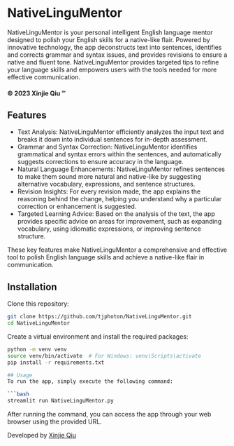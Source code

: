 # NativeLinguMentor

NativeLinguMentor is your personal intelligent English language mentor designed to polish your English skills 
for a native-like flair. Powered by innovative technology, the app deconstructs text into sentences, 
identifies and corrects grammar and syntax issues, and provides revisions to ensure a native and fluent tone. 
NativeLinguMentor provides targeted tips to refine your language skills and empowers users with the tools needed 
for more effective communication. 

#### © 2023 Xinjie Qiu ℠

## Features

- Text Analysis: NativeLinguMentor efficiently analyzes the input text and breaks it down into individual sentences for in-depth assessment.
- Grammar and Syntax Correction: NativeLinguMentor identifies grammatical and syntax errors within the sentences, and automatically suggests corrections to ensure accuracy in the language.
- Natural Language Enhancements: NativeLinguMentor refines sentences to make them sound more natural and native-like by suggesting alternative vocabulary, expressions, and sentence structures.
- Revision Insights: For every revision made, the app explains the reasoning behind the change, helping you understand why a particular correction or enhancement is suggested.
- Targeted Learning Advice: Based on the analysis of the text, the app provides specific advice on areas for improvement, such as expanding vocabulary, using idiomatic expressions, or improving sentence structure.

These key features make NativeLinguMentor a comprehensive and effective tool to polish English language skills and achieve a native-like flair in communication.

## Installation

Clone this repository:

```bash
git clone https://github.com/tjphoton/NativeLinguMentor.git
cd NativeLinguMentor
```

Create a virtual environment and install the required packages:

```bash
python -m venv venv
source venv/bin/activate  # For Windows: venv\Scripts\activate
pip install -r requirements.txt

## Usage
To run the app, simply execute the following command:

```bash
streamlit run NativeLinguMentor.py
```

After running the command, you can access the app through your web browser using the provided URL.

Developed by [Xinjie Qiu](https://www.linkedin.com/in/xinjieqiu/)
